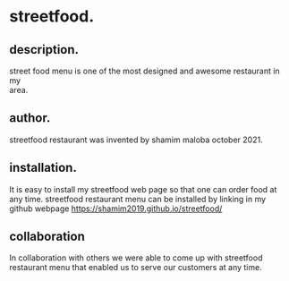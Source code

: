 # streetfood.
## description.
street food menu is one of the most designed and awesome restaurant in my  
area.

## author.
streetfood restaurant was invented by shamim maloba october 2021.

## installation.
It is easy to install my streetfood web page so that one can order food at any time.
streetfood restaurant menu can be installed by linking in my github webpage https://shamim2019.github.io/streetfood/

## collaboration

In collaboration with others we were able to come up with streetfood  restaurant menu that enabled us to serve our customers at any time.





